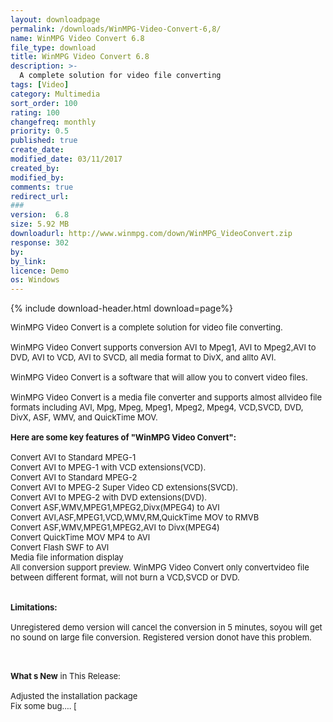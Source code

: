 ```yaml
---
layout: downloadpage
permalink: /downloads/WinMPG-Video-Convert-6,8/
name: WinMPG Video Convert 6.8
file_type: download
title: WinMPG Video Convert 6.8
description: >-
  A complete solution for video file converting
tags: [Video]
category: Multimedia
sort_order: 100
rating: 100
changefreq: monthly
priority: 0.5
published: true
create_date: 
modified_date: 03/11/2017
created_by: 
modified_by: 
comments: true
redirect_url: 
### 
version:  6.8
size: 5.92 MB
downloadurl: http://www.winmpg.com/down/WinMPG_VideoConvert.zip
response: 302
by: 
by_link: 
licence: Demo 
os: Windows
---
```


{% include download-header.html download=page%}

<p style="fix-download-text !important">
<p><font size="2"><p>WinMPG Video Convert is a complete solution for video file converting. <br />
<br />
WinMPG Video Convert supports conversion AVI to Mpeg1, AVI to Mpeg2,AVI to DVD, AVI to VCD, AVI to SVCD, all media format to DivX, and allto AVI. <br />
<br />
WinMPG Video Convert is a software that will allow you to convert video files.<br />
<br />
WinMPG Video Convert is a media file converter and supports almost allvideo file formats including AVI, Mpg, Mpeg, Mpeg1, Mpeg2, Mpeg4, VCD,SVCD, DVD, DivX, ASF, WMV, and QuickTime MOV.<br />
<br />
<span><strong>Here are some key features of "WinMPG Video Convert":</strong></span><br />
<br />
Convert AVI to Standard MPEG-1 <br />
Convert AVI to MPEG-1 with VCD extensions(VCD). <br />
Convert AVI to Standard MPEG-2 <br />
Convert AVI to MPEG-2 Super Video CD extensions(SVCD). <br />
Convert AVI to MPEG-2 with DVD extensions(DVD). <br />
Convert ASF,WMV,MPEG1,MPEG2,Divx(MPEG4) to AVI <br />
Convert AVI,ASF,MPEG1,VCD,WMV,RM,QuickTime MOV to RMVB <br />
Convert ASF,WMV,MPEG1,MPEG2,AVI to Divx(MPEG4) <br />
Convert QuickTime MOV MP4 to AVI <br />
Convert Flash SWF to AVI <br />
Media file information display <br />
All conversion support preview. WinMPG Video Convert only convertvideo file between different format, will not burn a VCD,SVCD or DVD. <br />
<br />
<br />
<span><strong>Limitations:</strong></span><br />
<br />
Unregistered demo version will cancel the conversion in 5 minutes, soyou will get no sound on large file conversion. Registered version donot have this problem. <br />
</p>
<div class="celltext_big"><br />
<br />
<strong>What s New</strong> in This Release:<br />
<br />
Adjusted the installation package <br />
Fix some bug.... [ </div></p></p>
